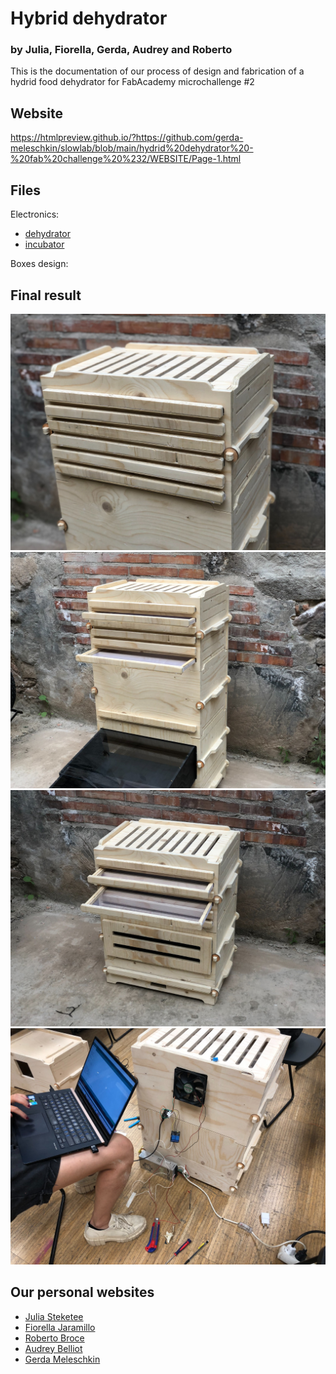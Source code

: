 

# Hybrid dehydrator
### by Julia, Fiorella, Gerda, Audrey and Roberto


This is the documentation of our process of design and fabrication of a hydrid food dehydrator for FabAcademy microchallenge #2

## Website
https://htmlpreview.github.io/?https://github.com/gerda-meleschkin/slowlab/blob/main/hydrid%20dehydrator%20-%20fab%20challenge%20%232/WEBSITE/Page-1.html


## Files

Electronics:
- <a href="ELECTRONICS\fabchallenge2_dryer">dehydrator</a>
- <a href="ELECTRONICS\fabchallenge2_incubator">incubator</a>

Boxes design:

## Final result

<img src="IMAGES/final1.JPG" />
<img src="IMAGES/final2.JPG" />
<img src="IMAGES/final3.JPG" />
<img src="IMAGES/final4.JPG" />


## Our personal websites
- <a href="https://julia-steketee.webflow.io/fabacademy">Julia Steketee</a>
- <a href="https://fiorella-jaramillo.github.io/fmjg/">Fiorella Jaramillo</a>
- <a href="https://roberto-broce.github.io/MDEF-website/fabacademy.html#portfolio">Roberto Broce</a>
- <a href="https://audrey-belliot.github.io/mdef/fabacademy.html">Audrey Belliot</a>
- <a href="https://gerda-meleschkin.github.io/newwebsite/fabacademy/fabacademy.html">Gerda Meleschkin</a>
